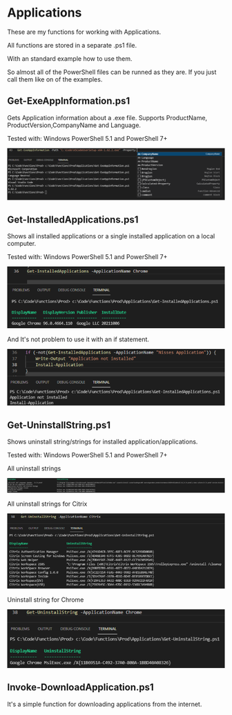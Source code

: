 # Applications

These are my functions for working with Applications.

All functions are stored in a separate .ps1 file.

With an standard example how to use them.

So almost all of the PowerShell files can be runned as they are.
If you just call them like on of the examples.

Get-ExeAppInformation.ps1
------------------
Gets Application information about a .exe file.
Supports ProductName, ProductVersion,CompanyName and Language.

Tested with:
Windows PowerShell 5.1 and PowerShell 7+

![alt text](https://github.com/PowerShellFredrik/PowerShellFunctions/blob/main/Applications/Pictures/Get-ExeAppInformation01.png?raw=true)

Get-InstalledApplications.ps1
------------------
Shows all installed applications or a single installed application on a local computer.

Tested with:
Windows PowerShell 5.1 and PowerShell 7+

![alt text](https://github.com/PowerShellFredrik/PowerShellFunctions/blob/main/Applications/Pictures/Get-InstalledApplications01.png?raw=true)

And It's not problem to use it with an if statement.

![alt text](https://github.com/PowerShellFredrik/PowerShellFunctions/blob/main/Applications/Pictures/Get-InstalledApplications02.png?raw=true)

Get-UninstallString.ps1
------------------
Shows uninstall string/strings for installed application/applications.

Tested with:
Windows PowerShell 5.1 and PowerShell 7+

All uninstall strings

![alt text](https://github.com/PowerShellFredrik/PowerShellFunctions/blob/main/Applications/Pictures/Get-UninstallString01.png?raw=true)

All uninstall strings for Citrix

![alt text](https://github.com/PowerShellFredrik/PowerShellFunctions/blob/main/Applications/Pictures/Get-UninstallString02.png?raw=true)

Uninstall string for Chrome

![alt text](https://github.com/PowerShellFredrik/PowerShellFunctions/blob/main/Applications/Pictures/Get-UninstallString04.png?raw=true)

Invoke-DownloadApplication.ps1
------------------
It's a simple function for downloading applications from the internet.

